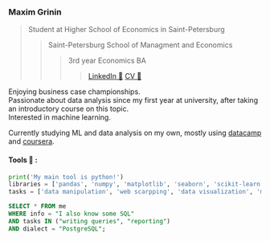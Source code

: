 ###  Maxim Grinin

> Student at Higher School of Economics in Saint-Petersburg
>> Saint-Petersburg School of Managment and Economics
>>> 3rd year Economics BA
>>>> [LinkedIn 💼](https://www.linkedin.com/in/mkgrinin/) [CV 📃](https://www.dropbox.com/s/e3ci9s6xp4t8qsl/CV_Grinin_En.pdf?dl=0)

Enjoying business case championships.  
Passionate about data analysis since my first year at university, after taking an introductory course on this topic.  
Interested in machine learning. 

Currently studying ML and data analysis on my own, mostly using [datacamp](https://www.delacamp.com) and [coursera](https://www.coursera.org).

#### Tools 🔧 :

```python
print('My main tool is python!')
libraries = ['pandas', 'numpy', 'matplotlib', 'seaborn', 'scikit-learn']
tasks = ['data manipulation', 'web scarpping', 'data visualization', 'machine learning']
```
```sql
SELECT * FROM me
WHERE info = "I also know some SQL"
AND tasks IN ("writing queries", "reporting")
AND dialect = "PostgreSQL";
```

